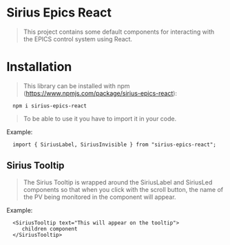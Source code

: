 # Sirius Epics React

>This project contains some default components for interacting with the EPICS control system using React.

# Installation

>This library can be installed with npm (https://www.npmjs.com/package/sirius-epics-react):
```
  npm i sirius-epics-react
```

>To be able to use it you have to import it in your code. 

Example:
```
  import { SiriusLabel, SiriusInvisible } from "sirius-epics-react";
```

## Sirius Tooltip

>The Sirius Tooltip is wrapped around the SiriusLabel and SiriusLed components so that when you click with the scroll button, the name of the PV being monitored in the component will appear.

Example:
```
  <SiriusTooltip text="This will appear on the tooltip">
     children component
  </SiriusTooltip>
```
